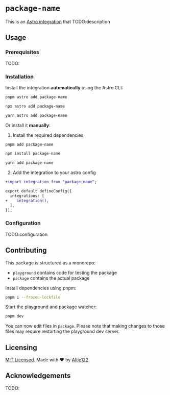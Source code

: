 # `package-name`

This is an [Astro integration](https://docs.astro.build/en/guides/integrations-guide/) that TODO:description

## Usage

### Prerequisites

TODO:

### Installation

Install the integration **automatically** using the Astro CLI:

```bash
pnpm astro add package-name
```

```bash
npx astro add package-name
```

```bash
yarn astro add package-name
```

Or install it **manually**:

1. Install the required dependencies

```bash
pnpm add package-name
```

```bash
npm install package-name
```

```bash
yarn add package-name
```

2. Add the integration to your astro config

```diff
+import integration from "package-name";

export default defineConfig({
  integrations: [
+    integration(),
  ],
});
```

### Configuration

TODO:configuration

## Contributing

This package is structured as a monorepo:

- `playground` contains code for testing the package
- `package` contains the actual package

Install dependencies using pnpm: 

```bash
pnpm i --frozen-lockfile
```

Start the playground and package watcher:

```bash
pnpm dev
```

You can now edit files in `package`. Please note that making changes to those files may require restarting the playground dev server.

## Licensing

[MIT Licensed](https://github.com/altie122/URL122AstroIntergration/blob/main/LICENSE). Made with ❤️ by [Altie122](https://github.com/altie122).

## Acknowledgements

TODO:
